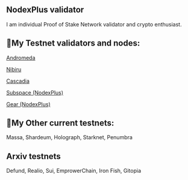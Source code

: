 ## NodexPlus validator

I am individual Proof of Stake Network validator and crypto enthusiast.

## 🔹My Testnet validators and nodes:

[Andromeda](https://andromeda.explorers.guru/validator/andrvaloper1awsn8q5zy4zyz2ahxwqdwjfwa6dhs44l9q98yx)

[Nibiru](https://nibiru.explorers.guru/validator/nibivaloper1p830jwfv6vkff0lpzxs44cyjjxhaf7nrn47msl)

[Cascadia](https://testnet.cascadia.explorers.guru/validator/cascadiavaloper1jg4gvde5u3f95gm5qctv9cct7cmrjrp08nmyms)

[Subspace (NodexPlus)](https://telemetry.subspace.network/#list/0xa3cd4b592d93f79943fbc58fc90ca8f516106699c9cf4d7ada98ca22877bc1ae)

[Gear (NodexPlus)](https://telemetry.gear-tech.io/#/0x92ed36f0a4a26169cba7c6990d51055c76b6b89de268568615a041eebb619a0e)

## 🔹My Other current testnets:
Massa, Shardeum, Holograph, Starknet,  Penumbra

## Arxiv testnets
Defund, Realio, Sui, EmprowerChain, Iron Fish, Gitopia
